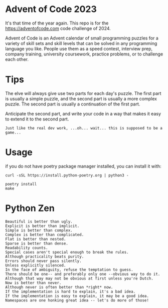 # Advent of Code 2023
It's that time of the year again. This repo is for the https://adventofcode.com code challenge of 2024. 

Advent of Code is an Advent calendar of small programming puzzles for a variety of skill sets and skill levels that can be solved in any programming language you like. People use them as a speed contest, interview prep, company training, university coursework, practice problems, or to challenge each other.

# Tips
The elve will always give use two parts for each day's puzzle. The first part is usually a simple puzzle, and the second part is usually a more complex puzzle. The second part is usually a continuation of the first part.

Anticipate the second part, and write your code in a way that makes it easy to extend it to the second part.

`Just like the real dev work, ...oh... wait... this is supposed to be a game...`

# Usage
if you do not have poetry package manager installed, you can install it with:
```
curl -sSL https://install.python-poetry.org | python3 -
```
```
poetry install
make
```

# Python Zen
```
Beautiful is better than ugly.
Explicit is better than implicit.
Simple is better than complex.
Complex is better than complicated.
Flat is better than nested.
Sparse is better than dense.
Readability counts.
Special cases aren't special enough to break the rules.
Although practicality beats purity.
Errors should never pass silently.
Unless explicitly silenced.
In the face of ambiguity, refuse the temptation to guess.
There should be one-- and preferably only one --obvious way to do it.
Although that way may not be obvious at first unless you're Dutch.
Now is better than never.
Although never is often better than *right* now.
If the implementation is hard to explain, it's a bad idea.
If the implementation is easy to explain, it may be a good idea.
Namespaces are one honking great idea -- let's do more of those!
```